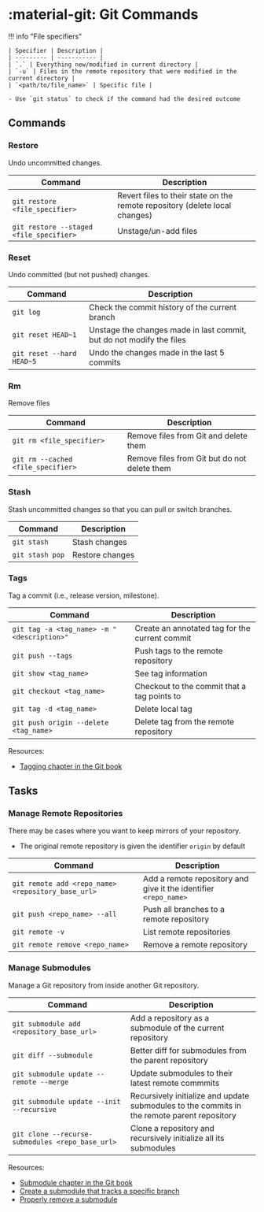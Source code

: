 # :material-git: Git Commands

!!! info "File specifiers"

    | Specifier | Description |
    | --------- | ----------- |
    | `.` | Everything new/modified in current directory |
    | `-u` | Files in the remote repository that were modified in the current directory |
    | `<path/to/file_name>` | Specific file |

    - Use `git status` to check if the command had the desired outcome

## Commands

### Restore

Undo uncommitted changes.

| Command | Description |
| --------- | ----------- |
| `git restore <file_specifier>` | Revert files to their state on the remote repository (delete local changes) |
| `git restore --staged <file_specifier>` | Unstage/un-add files |

### Reset

Undo committed (but not pushed) changes.

| Command | Description |
| --------- | ----------- |
| `git log` | Check the commit history of the current branch |
| `git reset HEAD~1` | Unstage the changes made in last commit, but do not modify the files |
| `git reset --hard HEAD~5` | Undo the changes made in the last 5 commits |

### Rm

Remove files

| Command | Description |
| --------- | ----------- |
| `git rm <file_specifier>` | Remove files from Git and delete them |
| `git rm --cached <file_specifier>` | Remove files from Git but do not delete them |

### Stash

Stash uncommitted changes so that you can pull or switch branches.

| Command | Description |
| --------- | ----------- |
| `git stash` | Stash changes |
| `git stash pop` | Restore changes |

### Tags

Tag a commit (i.e., release version, milestone).

| Command | Description |
| --------- | ----------- |
| `git tag -a <tag_name> -m "<description>"` | Create an annotated tag for the current commit |
| `git push --tags` | Push tags to the remote repository |
| `git show <tag_name>` | See tag information |
| `git checkout <tag_name>` | Checkout to the commit that a tag points to |
| `git tag -d <tag_name>` | Delete local tag |
| `git push origin --delete <tag_name>` | Delete tag from the remote repository |

Resources:

- [Tagging chapter in the Git book](https://git-scm.com/book/en/v2/Git-Basics-Tagging)

## Tasks

### Manage Remote Repositories

There may be cases where you want to keep mirrors of your repository.

- The original remote repository is given the identifier `origin` by default

| Command | Description |
| --------- | ----------- |
| `git remote add <repo_name> <repository_base_url>` | Add a remote repository and give it the identifier `<repo_name>` |
| `git push <repo_name> --all` | Push all branches to a remote repository |
| `git remote -v` | List remote repositories |
| `git remote remove <repo_name>` | Remove a remote repository |

### Manage Submodules

Manage a Git repository from inside another Git repository.

| Command | Description |
| --------- | ----------- |
| `git submodule add <repository_base_url>` | Add a repository as a submodule of the current repository |
| `git diff --submodule` | Better diff for submodules from the parent repository |
| `git submodule update --remote --merge` | Update submodules to their latest remote commmits |
| `git submodule update --init --recursive` | Recursively initialize and update submodules to the commits in the remote parent repository |
| `git clone --recurse-submodules <repo_base_url>` | Clone a repository and recursively initialize all its submodules |

Resources:

- [Submodule chapter in the Git book](https://git-scm.com/book/en/v2/Git-Tools-Submodules)
- [Create a submodule that tracks a specific branch](https://stackoverflow.com/questions/9189575/git-submodule-tracking-latest/9189815#9189815)
- [Properly remove a submodule](https://stackoverflow.com/a/1260982)
